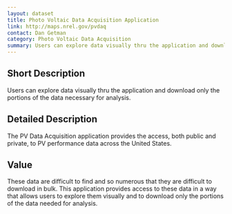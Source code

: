 ```yaml
---
layout: dataset
title: Photo Voltaic Data Acquisition Application
link: http://maps.nrel.gov/pvdaq
contact: Dan Getman
category: Photo Voltaic Data Acquisition
summary: Users can explore data visually thru the application and download only the portions of the data necessary for analysis.
---
```


## Short Description

Users can explore data visually thru the application and download only the portions of the data necessary for analysis. 

## Detailed Description

The PV Data Acquisition application provides the
access, both public and private, to PV performance
data across the United States.

## Value

These data are difficult to find and so numerous that
they are difficult to download in bulk. This application
provides access to these data in a way that allows users
to explore them visually and to download only the
portions of the data needed for analysis.
